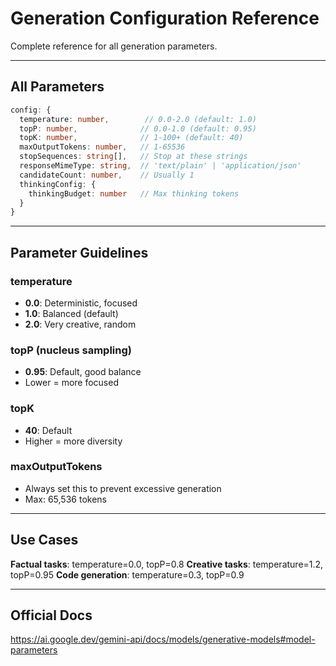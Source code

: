 # Generation Configuration Reference

Complete reference for all generation parameters.

---

## All Parameters

```typescript
config: {
  temperature: number,        // 0.0-2.0 (default: 1.0)
  topP: number,              // 0.0-1.0 (default: 0.95)
  topK: number,              // 1-100+ (default: 40)
  maxOutputTokens: number,   // 1-65536
  stopSequences: string[],   // Stop at these strings
  responseMimeType: string,  // 'text/plain' | 'application/json'
  candidateCount: number,    // Usually 1
  thinkingConfig: {
    thinkingBudget: number   // Max thinking tokens
  }
}
```

---

## Parameter Guidelines

### temperature
- **0.0**: Deterministic, focused
- **1.0**: Balanced (default)
- **2.0**: Very creative, random

### topP (nucleus sampling)
- **0.95**: Default, good balance
- Lower = more focused

### topK
- **40**: Default
- Higher = more diversity

### maxOutputTokens
- Always set this to prevent excessive generation
- Max: 65,536 tokens

---

## Use Cases

**Factual tasks**: temperature=0.0, topP=0.8
**Creative tasks**: temperature=1.2, topP=0.95
**Code generation**: temperature=0.3, topP=0.9

---

## Official Docs

https://ai.google.dev/gemini-api/docs/models/generative-models#model-parameters
